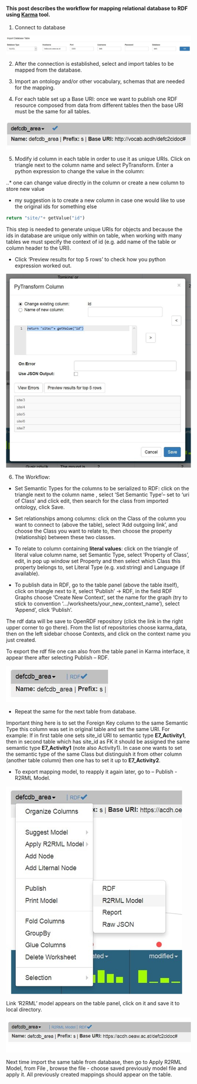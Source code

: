 #### This post describes the workflow for mapping relational database to RDF using [Karma](http://usc-isi-i2.github.io/karma/) tool. 

1.	Connect to database

![image alt text](https://raw.githubusercontent.com/zxenia/HowTo/master/images/p01_img01.jpg)
 
2.	After the connection is established, select and import tables to be mapped from the database.

3.	Import an ontology and/or other vocabulary, schemas that are needed for the mapping.

4.	For each table set up a Base URI: once we want to publish one RDF resource composed from data from different tables then the base URI must be the same for all tables. 

![image alt text](https://raw.githubusercontent.com/zxenia/HowTo/master/images/p01_img02.jpg)
 

5.	Modify id column in each table in order to use it as unique URIs. Click on triangle next to the column name and select PyTransform.  Enter a python expression to change the value in the column:

..* one can change value directly in the column or create a new column  to store new value

- my suggestion is to create a new column in case one would like to use the original ids for something else

```python
return "site/"+ getValue("id")
```

This step is needed to generate unique URIs for objects and because the ids in database are unique only within on table, when working with many tables we must specify the context of id (e.g. add name of the table or column header to the URI).

- Click ‘Preview results for top 5 rows’ to check how you python expression worked out.

![image alt text](https://raw.githubusercontent.com/zxenia/HowTo/master/images/p01_img03.jpg)


6.	The Workflow:

- Set  Semantic Types for the columns to be serialized to RDF: click on the triangle next to the column name , select ‘Set Semantic Type’– set to ‘uri of Class’ and click edit, then search for the class from imported ontology, click Save.

- Set relationships among columns: click on the Class of the column you want to connect to (above the table), select ‘Add outgoing link’, and choose the Class you want to relate to, then choose the property (relationship) between these two classes.

- To relate to column containing __literal values__: click on the triangle of literal value column name, set Semantic Type, select ‘Property of Class’, edit, in pop up window set Property and then select which Class this property belongs to, set Literal Type (e.g. xsd:string) and Language (if available).

- To publish data in RDF, go to the table panel (above the table itself), click on triangle next to it, select ‘Publish’ -> RDF, in the field RDF Graphs choose ‘Create New Context’, set the name for the graph (try to stick to convention ‘.../worksheets/your_new_context_name’), select ‘Append’, click ‘Publish’.

The rdf data will be save to OpenRDF repository (click the link in the right upper corner to go there). From the list of repositories choose karma_data, then on the left sidebar choose Contexts, and click on the context name you just created.

To export the rdf file one can also from the table panel in Karma interface, it appear there after selecting Publish – RDF.

![image alt text](https://raw.githubusercontent.com/zxenia/HowTo/master/images/p01_img04.jpg)

- Repeat the same for the next table from database. 

Important thing here is to set the Foreign Key column to the same Semantic Type this column was set in original table and set the same URI. 
For example: 
If in first table one sets site_id  URI to semantic type __E7_Activity1__, then in second table which has site_id as FK it should be assigned the same semantic type __E7_Activity1__ (note also Activity1). In case one wants to set the semantic type of the same Class but distinguish it from other column (another table column) then one has to set it up to __E7_Activity2__. 

* To export mapping model, to reapply it again later, go to – Publish - R2RML Model. 

![image alt text](https://raw.githubusercontent.com/zxenia/HowTo/master/images/p01_img05.jpg)


Link ‘R2RML’ model appears on the table panel, click on it and save it to local directory.

![image alt text](https://raw.githubusercontent.com/zxenia/HowTo/master/images/p01_img06.jpg) 

Next time import the same table from database, then go to Apply R2RML Model, from File , browse the file - choose saved previously model file and apply it. All previously created mappings should appear on the table. 

